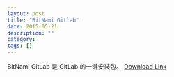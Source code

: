```yaml
---
layout: post
title: "BitNami Gitlab"
date: 2015-05-21
description: ""
category: 
tags: []
---
```

BitNami GitLab 是 GitLab 的一键安装包。
[Download Link](https://bitnami.com/stack/gitlab/installer)
